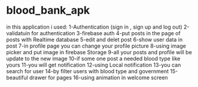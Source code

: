 # blood_bank_apk
in this application i used:
1-Authentication (sign in , sign up and log out)
2-validatuin for authentication
3-firebase auth
4-put posts in the page of posts with Realtime database
5-edit and delet post
6-show user data in post
7-in profile page you can change your profile picture
8-using image picker and put image in firebase Storage
9-all your posts and profile will be update to the new image
10-if some one post a needed blood type like yours
11-you will get notification
12-using Local notification
13-you can search for user 
14-by filter users with blood type and government
15-beautiful drawer for pages
16-using animation in welcome screen
